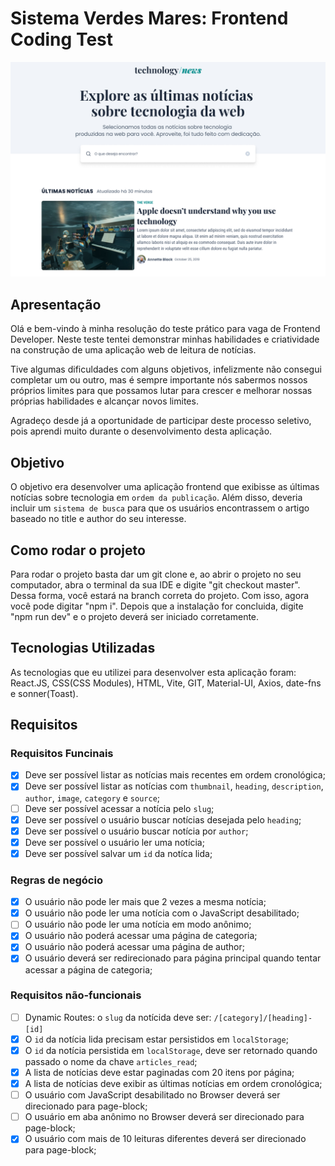 # Sistema Verdes Mares: Frontend Coding Test

![Desktop](technews.jpg)

## Apresentação
Olá e bem-vindo à minha resolução do teste prático para vaga de Frontend Developer. Neste teste tentei demonstrar minhas habilidades e criatividade na construção de uma aplicação web de leitura de notícias.

Tive algumas dificuldades com alguns objetivos, infelizmente não consegui completar um ou outro, mas é sempre importante nós sabermos nossos próprios limites para que possamos lutar para crescer e melhorar nossas próprias habilidades e alcançar novos limites.

Agradeço desde já a oportunidade de participar deste processo seletivo, pois aprendi muito durante o desenvolvimento desta aplicação.

## Objetivo
O objetivo era desenvolver uma aplicação frontend que exibisse as últimas notícias sobre tecnologia em `ordem da publicação`. Além disso, deveria incluir um `sistema de busca` para que os usuários encontrassem o artigo baseado no title e author do seu interesse.

## Como rodar o projeto
Para rodar o projeto basta dar um git clone e, ao abrir o projeto no seu computador, abra o terminal da sua IDE e digite "git checkout master". Dessa forma, você estará na branch correta do projeto. Com isso, agora você pode digitar "npm i". Depois que a instalação for concluida, digite "npm run dev" e o projeto deverá ser iniciado corretamente.

## Tecnologias Utilizadas
As tecnologias que eu utilizei para desenvolver esta aplicação foram: React.JS, CSS(CSS Modules), HTML, Vite, GIT, Material-UI, Axios, date-fns e sonner(Toast).

## Requisitos
### Requisitos Funcinais
- [x] Deve ser possível listar as notícias mais recentes em ordem cronológica;
- [x] Deve ser possível listar as notícias com `thumbnail`, `heading`, `description`, `author`, `image`, `category` e `source`;
- [ ] Deve ser possível acessar a notícia pelo `slug`;
- [x] Deve ser possível o usuário buscar notícias desejada pelo `heading`;
- [x] Deve ser possível o usuário buscar notícia por `author`;
- [x] Deve ser possível o usuário ler uma notícia;
- [x] Deve ser possível salvar um `id` da notíca lida;
      
### Regras de negócio
- [x] O usuário não pode ler mais que 2 vezes a mesma notícia;
- [x] O usuário não pode ler uma notícia com o JavaScript desabilitado;
- [ ] O usuário não pode ler uma notícia em modo anônimo;
- [x] O usuário não poderá acessar uma página de categoria;
- [x] O usuário não poderá acessar uma página de author;
- [x] O usuário deverá ser redirecionado para página principal quando tentar acessar a página de categoria;
      
### Requisitos não-funcionais
- [ ] Dynamic Routes: o `slug` da notícida deve ser: `/[category]/[heading]-[id]`
- [x] O `id` da notícia lida precisam estar persistidos em `localStorage`;
- [x] O `id` da notícia persistida em `localStorage`, deve ser retornado quando passado o nome da chave `articles_read`;
- [x] A lista de notícias deve estar paginadas com 20 itens por página;
- [x] A lista de notícias deve exibir as últimas notícias em ordem cronológica;
- [ ] O usuário com JavaScript desabilitado no Browser deverá ser direcionado para page-block;
- [ ] O usuário em aba anônimo no Browser deverá ser direcionado para page-block;
- [x] O usuário com mais de 10 leituras diferentes deverá ser direcionado para page-block;